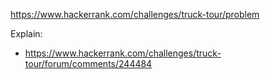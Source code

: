 https://www.hackerrank.com/challenges/truck-tour/problem

Explain:
- https://www.hackerrank.com/challenges/truck-tour/forum/comments/244484
